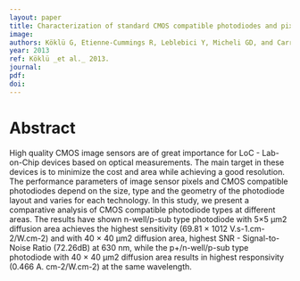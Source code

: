 ```yaml
---
layout: paper
title: Characterization of standard CMOS compatible photodiodes and pixels for lab-on-chip devices
image:
authors: Köklü G, Etienne-Cummings R, Leblebici Y, Micheli GD, and Carrara S.
year: 2013
ref: Köklü _et al._ 2013.
journal: 
pdf: 
doi: 
---
```


# Abstract
High quality CMOS image sensors are of great importance for LoC - Lab-on-Chip devices based on optical measurements. The main target in these devices is to minimize the cost and area while achieving a good resolution. The performance parameters of image sensor pixels and CMOS compatible photodiodes depend on the size, type and the geometry of the photodiode layout and varies for each technology. In this study, we present a comparative analysis of CMOS compatible photodiode types at different areas. The results have shown n-well/p-sub type photodiode with 5×5 μm2 diffusion area achieves the highest sensitivity (69.81 × 1012 V.s-1.cm-2/W.cm-2) and with 40 × 40 μm2 diffusion area, highest SNR - Signal-to-Noise Ratio (72.26dB) at 630 nm, while the p+/n-well/p-sub type photodiode with 40 × 40 μm2 diffusion area results in highest responsivity (0.466 A. cm-2/W.cm-2) at the same wavelength.

